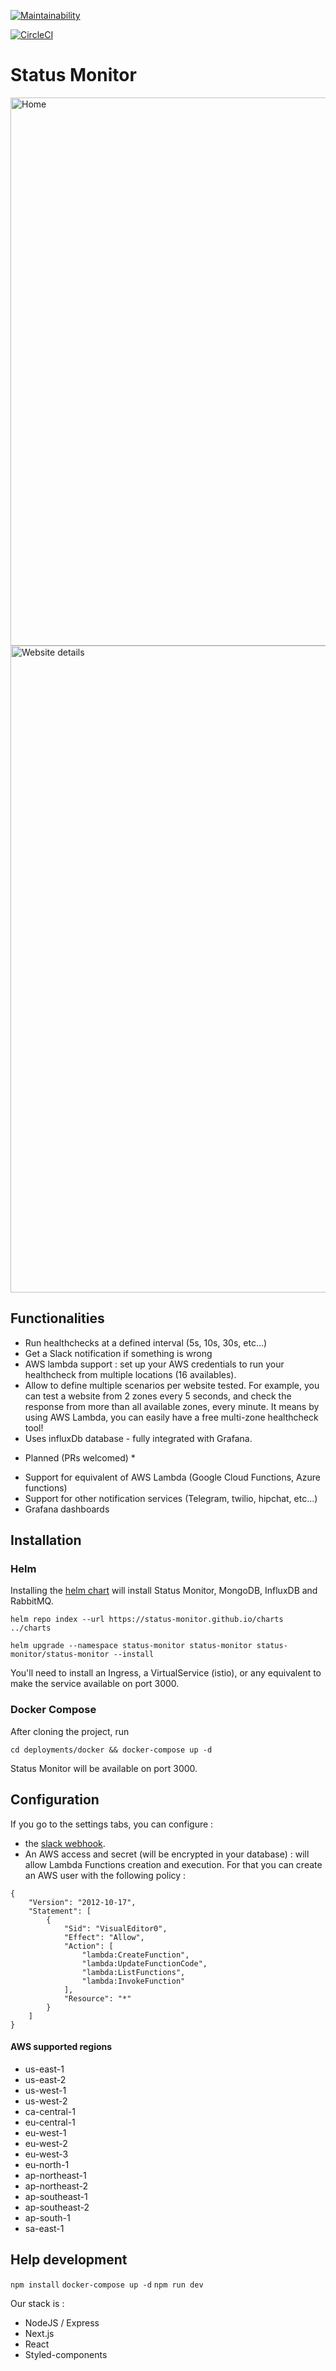 [![Maintainability](https://api.codeclimate.com/v1/badges/b862d062fd6bb4174ba0/maintainability)](https://codeclimate.com/github/Mokto/status-monitor/maintainability)

[![CircleCI](https://circleci.com/gh/status-monitor/status-monitor.svg?style=svg)](https://circleci.com/gh/status-monitor/status-monitor)


# Status Monitor

<img width="877" alt="Home" src="https://user-images.githubusercontent.com/5103928/61823613-6c608580-ae5c-11e9-84bb-ec11bd23d244.png">
<img width="1035" alt="Website details" src="https://user-images.githubusercontent.com/5103928/61823614-6cf91c00-ae5c-11e9-9bd8-c1cb46e0f5d9.png">


## Functionalities

- Run healthchecks at a defined interval (5s, 10s, 30s, etc...)
- Get a Slack notification if something is wrong
- AWS lambda support : set up your AWS credentials to run your healthcheck from multiple locations (16 availables).
- Allow to define multiple scenarios per website tested. For example, you can test a website from 2 zones every 5 seconds, and check the response from more than all available zones, every minute. It means by using AWS Lambda, you can easily have a free multi-zone healthcheck tool!
- Uses influxDb database - fully integrated with Grafana.

* Planned (PRs welcomed) *
- Support for equivalent of AWS Lambda (Google Cloud Functions, Azure functions)
- Support for other notification services (Telegram, twilio, hipchat, etc...)
- Grafana dashboards

## Installation

### Helm

Installing the [helm chart](https://github.com/status-monitor/charts) will install Status Monitor, MongoDB, InfluxDB and RabbitMQ.

`helm repo index --url https://status-monitor.github.io/charts ../charts`

`helm upgrade --namespace status-monitor status-monitor status-monitor/status-monitor --install`

You'll need to install an Ingress, a VirtualService (istio), or any equivalent to make the service available on port 3000.

### Docker Compose

After cloning the project, run 

`cd deployments/docker && docker-compose up -d `

Status Monitor will be available on port 3000.

## Configuration

If you go to the settings tabs, you can configure :
- the [slack webhook](https://api.slack.com/incoming-webhooks).
- An AWS access and secret (will be encrypted in your database) : will allow Lambda Functions creation and execution. For that you can create an AWS user with the following policy :
```
{
    "Version": "2012-10-17",
    "Statement": [
        {
            "Sid": "VisualEditor0",
            "Effect": "Allow",
            "Action": [
                "lambda:CreateFunction",
                "lambda:UpdateFunctionCode",
                "lambda:ListFunctions",
                "lambda:InvokeFunction"
            ],
            "Resource": "*"
        }
    ]
}
```

#### AWS supported regions

- us-east-1
- us-east-2
- us-west-1
- us-west-2
- ca-central-1
- eu-central-1
- eu-west-1
- eu-west-2
- eu-west-3
- eu-north-1
- ap-northeast-1
- ap-northeast-2
- ap-southeast-1
- ap-southeast-2
- ap-south-1
- sa-east-1


## Help development

`npm install`
`docker-compose up -d`
`npm run dev`

Our stack is :

- NodeJS / Express
- Next.js
- React
- Styled-components
